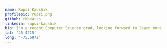 ```yaml
---
name: Rupsi Kaushik
profilepic: rupsi.png
github: rkbeatss
linkedin: rupsi-kaushik
bio: I'm a recent Computer Science grad, looking forward to learn more about Open Source and getting to know all of the MLH Fellows!
lat: '45.4215'
long: '-75.6972'
---
```

